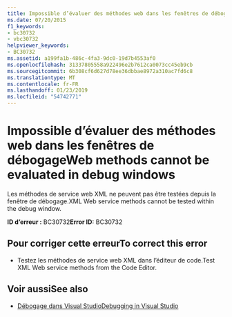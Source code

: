 ```yaml
---
title: Impossible d’évaluer des méthodes web dans les fenêtres de débogage
ms.date: 07/20/2015
f1_keywords:
- bc30732
- vbc30732
helpviewer_keywords:
- BC30732
ms.assetid: a199fa1b-486c-4fa3-9dc0-19d7b4553af0
ms.openlocfilehash: 31337805558a922496e2b7612ca0073cc45eb9cb
ms.sourcegitcommit: 6b308cf6d627d78ee36dbbae8972a310ac7fd6c8
ms.translationtype: MT
ms.contentlocale: fr-FR
ms.lasthandoff: 01/23/2019
ms.locfileid: "54742771"
---
```

# <a name="web-methods-cannot-be-evaluated-in-debug-windows"></a><span data-ttu-id="2884a-102">Impossible d’évaluer des méthodes web dans les fenêtres de débogage</span><span class="sxs-lookup"><span data-stu-id="2884a-102">Web methods cannot be evaluated in debug windows</span></span>
<span data-ttu-id="2884a-103">Les méthodes de service web XML ne peuvent pas être testées depuis la fenêtre de débogage.</span><span class="sxs-lookup"><span data-stu-id="2884a-103">XML Web service methods cannot be tested within the debug window.</span></span>  
  
 <span data-ttu-id="2884a-104">**ID d’erreur :** BC30732</span><span class="sxs-lookup"><span data-stu-id="2884a-104">**Error ID:** BC30732</span></span>  
  
## <a name="to-correct-this-error"></a><span data-ttu-id="2884a-105">Pour corriger cette erreur</span><span class="sxs-lookup"><span data-stu-id="2884a-105">To correct this error</span></span>  
  
-   <span data-ttu-id="2884a-106">Testez les méthodes de service web XML dans l’éditeur de code.</span><span class="sxs-lookup"><span data-stu-id="2884a-106">Test XML Web service methods from the Code Editor.</span></span>  
  
## <a name="see-also"></a><span data-ttu-id="2884a-107">Voir aussi</span><span class="sxs-lookup"><span data-stu-id="2884a-107">See also</span></span>
- [<span data-ttu-id="2884a-108">Débogage dans Visual Studio</span><span class="sxs-lookup"><span data-stu-id="2884a-108">Debugging in Visual Studio</span></span>](/visualstudio/debugger/debugging-in-visual-studio)
